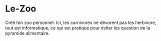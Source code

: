 # Le-Zoo
Créé ton zoo personnel. Ici, les carnivores ne dévorent pas les herbivore, tout est informatique, ce qui est pratique pour éviter les question de la pyramide alimentaire.
